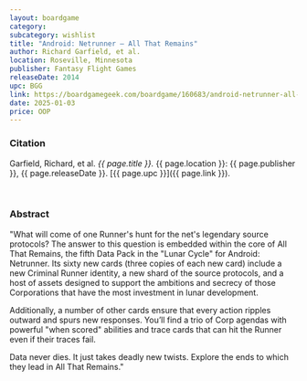 ```yaml
---
layout: boardgame
category:
subcategory: wishlist
title: "Android: Netrunner – All That Remains"
author: Richard Garfield, et al.
location: Roseville, Minnesota
publisher: Fantasy Flight Games
releaseDate: 2014
upc: BGG
link: https://boardgamegeek.com/boardgame/160683/android-netrunner-all-that-remains
date: 2025-01-03
price: OOP
---
```


### Citation

Garfield, Richard, et al. *{{ page.title }}.* {{ page.location }}: {{ page.publisher }}, {{ page.releaseDate }}. [{{ page.upc }}]({{ page.link }}).

<br>


### Abstract

"What will come of one Runner's hunt for the net's legendary source protocols? The answer to this question is embedded within the core of All That Remains, the fifth Data Pack in the "Lunar Cycle" for Android: Netrunner. Its sixty new cards (three copies of each new card) include a new Criminal Runner identity, a new shard of the source protocols, and a host of assets designed to support the ambitions and secrecy of those Corporations that have the most investment in lunar development.

Additionally, a number of other cards ensure that every action ripples outward and spurs new responses. You’ll find a trio of Corp agendas with powerful "when scored" abilities and trace cards that can hit the Runner even if their traces fail.

Data never dies. It just takes deadly new twists. Explore the ends to which they lead in All That Remains."

